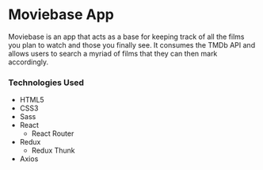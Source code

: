 # Moviebase App

Moviebase is an app that acts as a base for keeping track of all the films you plan to watch and those you finally see. It consumes the TMDb API and allows users to search a myriad of films that they can then mark accordingly.

### Technologies Used

- HTML5
- CSS3
- Sass
- React
  - React Router
- Redux
  - Redux Thunk
- Axios
